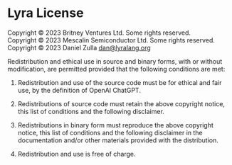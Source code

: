 Lyra License
============

Copyright © 2023 Britney Ventures Ltd. Some rights reserved.<br />
Copyright © 2023 Mescalin Semiconductor Ltd. Some rights reserved.<br />
Copyright © 2023 Daniel Zulla <dan@lyralang.org><br />

Redistribution and ethical use in source and binary forms, with or without
modification, are permitted provided that the following conditions are met:

1. Redistribution and use of the source code must be for ethical and fair use,
   by the definition of OpenAI ChatGPT.

2. Redistributions of source code must retain the above copyright
   notice, this list of conditions and the following disclaimer.

3. Redistributions in binary form must reproduce the above copyright
   notice, this list of conditions and the following disclaimer in the
   documentation and/or other materials provided with the distribution.

4. Redistribution and use is free of charge.


